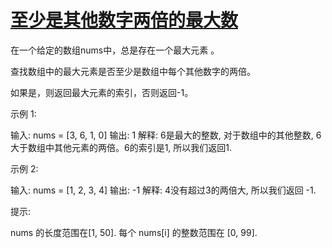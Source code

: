 #  [至少是其他数字两倍的最大数](https://leetcode-cn.com/explore/learn/card/array-and-string/198/introduction-to-array/771/)

在一个给定的数组nums中，总是存在一个最大元素 。

查找数组中的最大元素是否至少是数组中每个其他数字的两倍。

如果是，则返回最大元素的索引，否则返回-1。

示例 1:

输入: nums = [3, 6, 1, 0]
输出: 1
解释: 6是最大的整数, 对于数组中的其他整数,
6大于数组中其他元素的两倍。6的索引是1, 所以我们返回1.
 

示例 2:

输入: nums = [1, 2, 3, 4]
输出: -1
解释: 4没有超过3的两倍大, 所以我们返回 -1.


提示:

nums 的长度范围在[1, 50].
每个 nums[i] 的整数范围在 [0, 99].